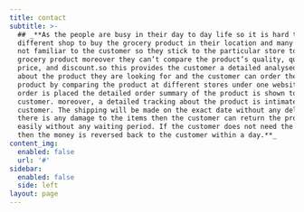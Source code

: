 ```yaml
---
title: contact
subtitle: >-
  ## _**As the people are busy in their day to day life so it is hard to go to
  different shop to buy the grocery product in their location and many shops are
  not familiar to the customer so they stick to the particular store to buy the
  grocery product moreover they can’t compare the product’s quality, quantity,
  price, and discount.so this provides the customer a detailed analysed list
  about the product they are looking for and the customer can order the desired
  product by comparing the product at different stores under one website. after
  order is placed the detailed order summary of the product is shown to the
  customer. moreover, a detailed tracking about the product is intimated to the
  customer. The shipping will be made on the exact date without any delay. if
  there is any damage to the items then the customer can return the product
  easily without any waiting period. If the customer does not need the product
  then the money is reversed back to the customer within a day.**_
content_img:
  enabled: false
  url: '#'
sidebar:
  enabled: false
  side: left
layout: page
---
```


